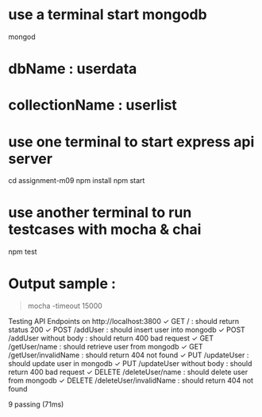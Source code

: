 # use a terminal start mongodb

mongod

# dbName : userdata
# collectionName : userlist

# use one terminal to start express api server

cd assignment-m09
npm install
npm start

# use another terminal to run testcases with mocha & chai 

npm test

# Output sample :
> mocha -timeout 15000

  Testing API Endpoints on http://localhost:3800
    ✓ GET / : should return status 200
    ✓ POST /addUser : should insert user into mongodb
    ✓ POST /addUser without body : should return 400 bad request
    ✓ GET /getUser/name : should retrieve user from mongodb
    ✓ GET /getUser/invalidName : should return 404 not found
    ✓ PUT /updateUser : should update user in mongodb
    ✓ PUT /updateUser without body : should return 400 bad request
    ✓ DELETE /deleteUser/name : should delete user from mongodb
    ✓ DELETE /deleteUser/invalidName : should return 404 not found

  9 passing (71ms)
